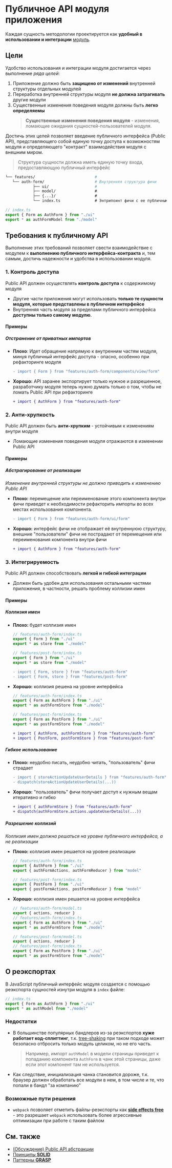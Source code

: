 [refs-glossary]: /docs/reference/glossary.md

[disc-src]: https://github.com/feature-sliced/wiki/discussions/41
[ext-solid]: https://ru.wikipedia.org/wiki/SOLID
[ext-grasp]: https://ru.wikipedia.org/wiki/GRASP

# Публичное API модуля приложения

Каждая сущность методологии проектируется как **удобный в использовании и интеграции** [модуль][refs-glossary].

## Цели
Удобство использования и интеграции модуля достигается через выполнение *ряда целей*:

1. Приложение должно быть **защищено от изменений** внутренней структуры отдельных модулей
1. Переработка внутренней структуры модуля **не должна затрагивать** другие модули
1. Существенные изменения поведения модуля должны быть **легко определяемы**
    > **Существенные изменения поведения модуля** - изменения, ломающие ожидания сущностей-пользователей модуля.

Достичь этих целей позволяет введение публичного интерфейса (Public API), представляющего собой единую точку доступа к возможностям модуля и определяющего "контракт" взаимодействия модуля с внешним миром.

> Структура сущности должна иметь единую точку входа, предоставляющую публичный интерфейс

```sh
└── features/                          # 
   └── auth-form/                      # Внутренняя структура фичи
            ├── ui/                    #
            ├── model/                 #
            ├── {...}/                 #
            └── index.ts               # Энтрипоинт фичи с ее публичным API
```

```js
// index.ts
export { Form as AuthForm } from "./ui"
export * as authFormModel from "./model"
```


## Требования к публичному API

Выполнение этих требований позволяет свести взаимодействие с модулем к **выполнению публичного интерфейса-контракта** и, тем самым, достичь надежности и удобства в использовании модуля.

### 1. Контроль доступа

Public API должен осуществлять **контроль доступа** к содержимому модуля

- Другие части приложения могут использовать **только те сущности модуля, которые представлены в публичном интерфейсе**
- Внутренняя часть модуля за пределами публичного интерфейса **доступны только самому модулю**.

#### Примеры

##### Отстранение от приватных импортов
- **Плохо**: Идет обращение напрямую к внутренним частям модуля, минуя публичный интерфейс доступа - опасно, особенно при рефакторинге модуля
    ```diff
    - import { Form } from "features/auth-form/components/view/form"
    ```
- **Хорошо:** API заранее экспортирует только нужное и разрешенное, разработчику модуля теперь нужно думать только о том, чтобы не ломать Public API при рефакторинге
    ```diff
    + import { AuthForm } from "features/auth-form"
    ```

### 2. Анти-хрупкость
Public API должен быть **анти-хрупким** - устойчивым к изменениям внутри модуля
- Ломающие изменения поведения модуля отражаются в изменении Public API

#### Примеры

##### Абстрагирование от реализации

*Изменение внутренней структуры не должно приводить к изменению Public API*

- **Плохо:** перемещение или переименование этого компонента внутри фичи приведет к необходимости рефакторить импорты во всех местах использования компонента.
    ```diff
    - import { Form } from "features/auth-form/ui/form"
    ```
- **Хорошо:** интерфейс фичи не отображает её внутреннуюю структуру, внешние "пользователи" фичи не пострадают от перемещения или переименования компонента внутри фичи
    ```diff
    + import { AuthForm } from "features/auth-form"
    ```

### 3. Интегрируемость
Public API должен способствовать **легкой и гибкой интеграции**
- Должен быть удобен для использования остальными частями приложения, в частности, решать проблему коллизии имен

#### Примеры

##### Коллизия имен
- **Плохо:** будет коллизия имен
    ```js
    // features/auth-form/index.ts
    export { Form } from "./ui"
    export * as store from "./model"
    
    // features/post-form/index.ts
    export { Form } from "./ui"
    export * as store from "./model"
    ```
    ```diff
    - import { Form, store } from "features/auth-form"
    - import { Form, store } from "features/post-form"
    ```
- **Хорошо:** коллизия решена на уровне интерфейса
    ```js
    // features/auth-form/index.ts
    export { Form as AuthForm } from "./ui"
    export * as authFormStore from "./model"
    
    // features/post-form/index.ts
    export { Form as PostForm } from "./ui"
    export * as postFormStore from "./model"
    ```
    ```diff
    + import { AuthForm, authFormStore } from "features/auth-form"
    + import { PostForm, postFormStore } from "features/post-form"
    ```

##### Гибкое использование
- **Плохо:** неудобно писать, неудобно читать, "пользователь" фичи страдает
    ```diff
    - import { storeActionUpdateUserDetails } from "features/auth-form"
    - dispatch(storeActionUpdateUserDetails(...))
    ```

- **Хорошо:** "пользователь" фичи получает доступ к нужным вещам итеративно и гибко
    ```diff
    + import { authFormStore } from "features/auth-form"
    + dispatch(authFormStore.actions.updateUserDetails(...))
    ```

##### Разрешение коллизий

*Коллизия имен должна решаться на уровне публичного интерфейса, а не реализации*

- **Плохо:** коллизия имен решается на уровне реализации
    ```js
    // features/auth-form/index.ts
    export { AuthForm } from "./ui"
    export { authFormActions, authFormReducer } from "model"
    
    // features/post-form/index.ts
    export { PostForm } from "./ui"
    export { postFormActions, postFormReducer } from "model"
    ```
- **Хорошо:** коллизия имен решается на уровне интерфейса
    ```js
    // features/auth-form/model.ts
    export { actions, reducer }
    // features/auth-form/index.ts
    export { Form as AuthForm } from "./ui"
    export * as authFormStore from "./model"
    
    // features/post-form/model.ts
    export { actions, reducer }
    // features/post-form/index.ts
    export { Form as PostForm } from "./ui"
    export * as postFormStore from "./model"
    ```

## О реэкспортах
В JavaScript публичный интерфейс модуля создается с помощью реэкспорта сущностей изнутри модуля в `index` файле:

```js
// index.ts
export { Form as AuthForm } from "./ui"
export * as authModel from "./model"
```

### Недостатки

- В большинстве популярных бандлеров из-за реэкспортов **хуже работает код-сплиттинг**, т.к. [tree-shaking](https://webpack.js.org/guides/tree-shaking/) при таком подходе может безопасно отбросить только модуль целиком, но не его часть. 
   > Например, импорт `authModel` в модели страницы приведет к попаданию компонента `AuthForm` в чанк этой страницы, даже если этот компонент там не используется.

- Как следствие, инициализация чанка становится дороже, т.к. браузер должен обработать все модули в нем, в том числе и те, что попали в бандл "за компанию"

### Возможные пути решения
- `webpack` позволяет отметить файлы-реэкспорты как [**side effects free**](https://webpack.js.org/guides/tree-shaking/#mark-the-file-as-side-effect-free) - это разрешает `webpack` использовать более агрессивные оптимизации при работе с таким файлом

## См. также
- [(Обсуждение) Public API абстракции][disc-src]
- [Принципы **SOLID**][ext-solid]
- [Паттерны **GRASP**][ext-grasp]
